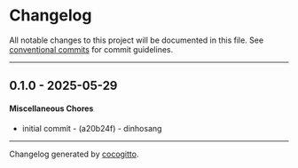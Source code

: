 # Changelog
All notable changes to this project will be documented in this file. See [conventional commits](https://www.conventionalcommits.org/) for commit guidelines.

- - -
## 0.1.0 - 2025-05-29
#### Miscellaneous Chores
- initial commit - (a20b24f) - dinhosang

- - -

Changelog generated by [cocogitto](https://github.com/cocogitto/cocogitto).